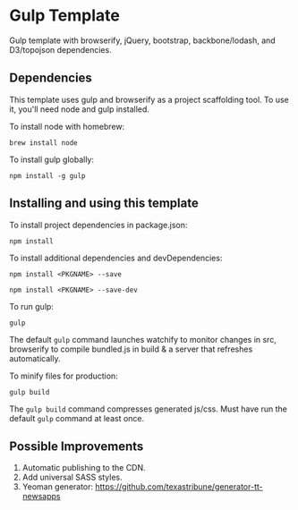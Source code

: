 # Gulp Template

Gulp template with browserify, jQuery, bootstrap, backbone/lodash, and D3/topojson dependencies.

## Dependencies
This template uses gulp and browserify as a project scaffolding tool. To use it, you'll need node and gulp installed.

To install node with homebrew:
````
brew install node
````
To install gulp globally:
````
npm install -g gulp
````

## Installing and using this template
To install project dependencies in package.json:
````
npm install
````

To install additional dependencies and devDependencies:
````
npm install <PKGNAME> --save
````
````
npm install <PKGNAME> --save-dev
````

To run gulp:
````
gulp
````
The default `gulp` command launches watchify to monitor changes in src, browserify to compile bundled.js in build & a server that refreshes automatically.

To minify files for production:
````
gulp build
````
The `gulp build` command compresses generated js/css. Must have run the default `gulp` command at least once.


## Possible Improvements
1. Automatic publishing to the CDN.
2. Add universal SASS styles.
3. Yeoman generator: https://github.com/texastribune/generator-tt-newsapps